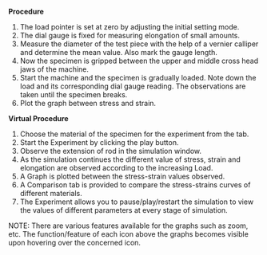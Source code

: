 **Procedure**

1. The load pointer is set at zero by adjusting the initial setting mode.
2. The dial gauge is fixed for measuring elongation of small amounts.
3. Measure the diameter of the test piece with the help of a vernier calliper and determine the mean value. Also mark the gauge length.
4. Now the specimen is gripped between the upper and middle cross head jaws of the machine.
5. Start the machine and the specimen is gradually loaded. Note down the load and its corresponding dial gauge reading. The observations are taken until the specimen breaks.
6. Plot the graph between stress and strain.


**Virtual Procedure**
1. Choose the material of the specimen for the experiment from the tab.
2. Start the Experiment by clicking the play button.
3. Observe the extension of rod in the simulation window.
4. As the simulation continues the different value of stress, strain and elongation are observed according to the increasing Load.
5. A Graph is plotted between the stress-strain values observed.
6. A Comparison tab is provided to compare the stress-strains curves of different materials.
7. The Experiment allows you to pause/play/restart the simulation to view the values of different parameters at every stage of simulation.

NOTE: There are various features available for the graphs such as zoom, etc. The function/feature of each icon above the graphs becomes visible upon hovering over the concerned icon.
